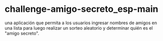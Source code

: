 # challenge-amigo-secreto_esp-main
 una aplicación que permita a los usuarios ingresar nombres de amigos en una lista para luego realizar un sorteo aleatorio y determinar quién es el "amigo secreto".
